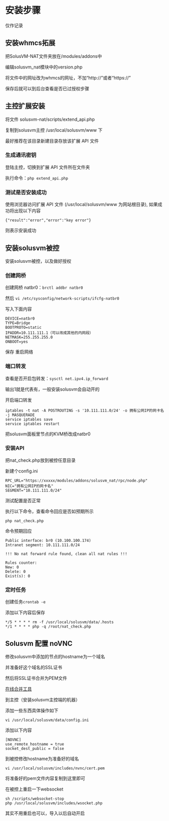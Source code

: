 # 安装步骤

仅作记录

## 安装whmcs拓展
把SolusVM-NAT文件夹放在/modules/addons中

编辑solusvm_nat模块中的version.php

将文件中的网址改为whmcs的网址，不加“http://”或者“https://”

保存后就可以到后台查看是否已过授权步骤

## 主控扩展安装

将文件 solusvm-nat/scripts/extend_api.php

复制到solusvm主控 /usr/local/solusvm/www 下

最好推荐在该目录新建目录存放该扩展 API 文件

### 生成通讯密钥

登陆主控，切换到扩展 API 文件所在文件夹

执行命令：`php extend_api.php`

### 测试是否安装成功

使用浏览器访问扩展 API 文件 (/usr/local/solusvm/www 为网站根目录), 如果成功将出现以下内容

    {"result":"error","error":"key error"}

则表示安装成功

## 安装solusvm被控

安装solusvm被控，以及做好授权

### 创建网桥

创建网桥 natbr0：`brctl addbr natbr0`

然后 `vi /etc/sysconfig/network-scripts/ifcfg-natbr0`

写入下面内容

    DEVICE=natbr0
    TYPE=Bridge
    BOOTPROTO=static
    IPADDR=10.111.111.1（可以改成其他的内网段）
    NETMASK=255.255.255.0
    ONBOOT=yes

保存 重启网络

### 端口转发

查看是否开启包转发：`sysctl net.ipv4.ip_forward`

输出1就是代表有，一般安装solusvm会自动开的

开启端口转发

    iptables -t nat -A POSTROUTING -s '10.111.111.0/24' -o 拥有公网IP的网卡名 -j MASQUERADE
    service iptables save
    service iptables restart

把solusvm面板里节点的KVM桥改成natbr0

### 安装API

把nat_check.php放到被控任意目录

新建个config.ini

    RPC_URL="https://xxxxx/modules/addons/solusvm_nat/rpc/node.php" 
    NIC="拥有公网IP的网卡名"
    SEGMENT="10.111.111.0/24"

测试配置是否正常

执行以下命令，查看命令回应是否如预期所示

`php nat_check.php`

命令预期回应

    Public interface: br0 (10.100.100.174)
    Intranet segment: 10.111.111.0/24
 
    !!! No nat forward rule found, clean all nat rules !!!
 
    Rules counter:
    New: 0
    Delete: 0
    Exist(s): 0

### 定时任务

创建任务`crontab -e`

添加以下内容后保存

    */5 * * * * rm -f /usr/local/solusvm/data/.hosts
    */1 * * * * php -q /root/nat_check.php

## Solusvm 配置 noVNC

修改solusvm中添加的节点的hostname为一个域名

并准备好这个域名的SSL证书

然后将SSL证书合并为PEM文件

[在线合并工具](https://www.myssl.cn/tools/merge-pem-cert.html)

到主控（安装solusvm主控端的机器）

添加一些东西具体操作如下

`vi /usr/local/solusvm/data/config.ini`

添加以下内容

    [NOVNC]
    use_remote_hostname = true
    socket_dest_public = false

到被控修改hostname为准备好的域名

`vi /usr/local/solusvm/includes/nvnc/cert.pem`

将准备好的pem文件内容复制到这里即可

在被控上重启一下websocket

    sh /scripts/websocket-stop
    php /usr/local/solusvm/includes/wsocket.php

其实不用重启也可以，导入以后自动开启